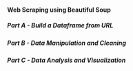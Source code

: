 
#### Web Scraping using Beautiful Soup

##### Part A - Build a Dataframe from URL

##### Part B - Data Manipulation and Cleaning

##### Part C - Data Analysis and Visualization
